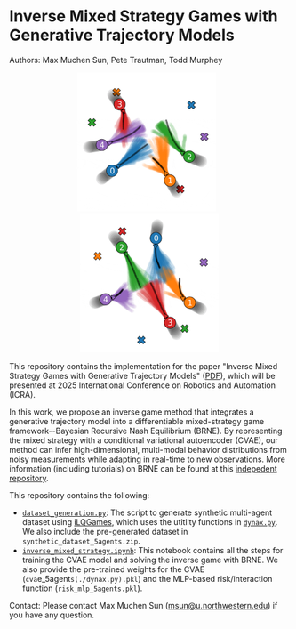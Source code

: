 # Inverse Mixed Strategy Games with Generative Trajectory Models

Authors: Max Muchen Sun, Pete Trautman, Todd Murphey

<p align="center">
  <img src="media/cvae_inference_1.gif" alt="CVAE inference example 1" width="250" style="margin-right: 10px;">
  <img src="media/cvae_inference_2.gif" alt="CVAE inference example 2" width="250">
</p>

This repository contains the implementation for the paper "Inverse Mixed Strategy Games with Generative Trajectory Models" ([PDF](https://arxiv.org/abs/2502.03356)), which will be presented at 2025 International Conference on Robotics and Automation (ICRA). 

In this work, we propose an inverse game method that integrates a generative trajectory model into a differentiable mixed-strategy game framework--Bayesian Recursive Nash Equilibrium (BRNE). By representing the mixed strategy with a conditional variational autoencoder (CVAE), our method can infer high-dimensional, multi-modal behavior distributions from noisy measurements while adapting in real-time to new observations. More information (including tutorials) on BRNE can be found at this [indepedent repository](https://github.com/MurpheyLab/brne).

This repository contains the following:
- [`dataset_generation.py`](./dataset_generation.py): The script to generate synthetic multi-agent dataset using [iLQGames](https://arxiv.org/abs/1909.04694), which uses the utitlity functions in [`dynax.py`](./dynax.py). We also include the pre-generated dataset in `synthetic_dataset_5agents.zip`.
- [`inverse_mixed_strategy.ipynb`](./inverse_mixed_strategy.ipynb): This notebook contains all the steps for training the CVAE model and solving the inverse game with BRNE. We also provide the pre-trained weights for the CVAE (`cva`e_5agent`s(./dynax.py).pkl`) and the MLP-based risk/interaction function (`risk_mlp_5agents.pkl`).

Contact: Please contact Max Muchen Sun (msun@u.northwestern.edu) if you have any question.
